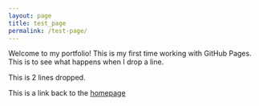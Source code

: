 ```yaml
---
layout: page
title: test_page
permalink: /test-page/
---
```


Welcome to my portfolio! This is my first time working with GitHub Pages.
This is to see what happens when I drop a line.

This is 2 lines dropped.

This is a link back to the [homepage](index.markdown)

